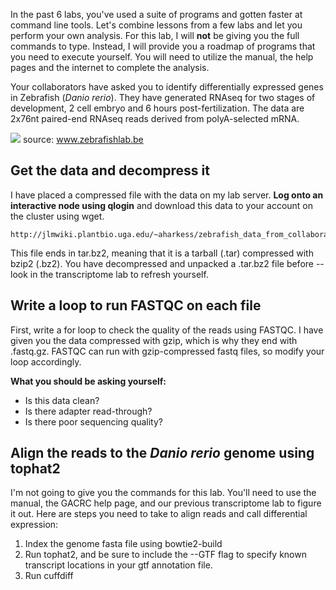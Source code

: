 In the past 6 labs, you've used a suite of programs and gotten faster at command line tools. Let's combine lessons from a few labs and let you perform your own analysis. For this lab, I will **not** be giving you the full commands to type. Instead, I will provide you a roadmap of programs that you need to execute yourself. You will need to utilize the manual, the help pages and the internet to complete the analysis. 

Your collaborators have asked you to identify differentially expressed genes in Zebrafish (_Danio rerio_). They have generated RNAseq for two stages of development, 2 cell embryo and 6 hours post-fertilization. The data are 2x76nt paired-end RNAseq reads derived from polyA-selected mRNA. 

![](http://www.zebrafishlab.be/sites/default/files/styles/media_gallery_large/public/embryos-7.jpg)
source: www.zebrafishlab.be

## Get the data and decompress it

I have placed a compressed file with the data on my lab server. **Log onto an interactive node using qlogin** and download this data to your account on the cluster using wget. 

    http://jlmwiki.plantbio.uga.edu/~aharkess/zebrafish_data_from_collaborators.tar.bz2

This file ends in tar.bz2, meaning that it is a tarball (.tar) compressed with bzip2 (.bz2). You have decompressed and unpacked a .tar.bz2 file before -- look in the transcriptome lab to refresh yourself. 

## Write a loop to run FASTQC on each file

First, write a for loop to check the quality of the reads using FASTQC. I have given you the data compressed with gzip, which is why they end with .fastq.gz. FASTQC can run with gzip-compressed fastq files, so modify your loop accordingly. 

**What you should be asking yourself:**

* Is this data clean? 
* Is there adapter read-through? 
* Is there poor sequencing quality?

## Align the reads to the _Danio rerio_ genome using tophat2

I'm not going to give you the commands for this lab. You'll need to use the manual, the GACRC help page, and our previous transcriptome lab to figure it out. Here are steps you need to take to align reads and call differential expression:

1. Index the genome fasta file using bowtie2-build
2. Run tophat2, and be sure to include the --GTF flag to specify known transcript locations in your gtf annotation file.
3. Run cuffdiff


